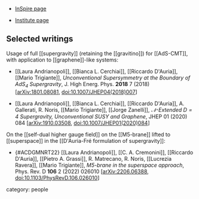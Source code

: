 
* [InSpire page](https://inspirehep.net/authors/985668)

* [Institute page](https://www.polito.it/personale?p=013490)

## Selected writings

Usage of full [[supergravity]] (retaining the [[gravitino]]) for [[AdS-CMT]], with application to [[graphene]]-like systems:

* [[Laura Andrianopoli]], [[Bianca L. Cerchiai]], [[Riccardo D'Auria]], [[Mario Trigiante]], *Unconventional Supersymmetry at the Boundary of $AdS_4$ Supergravity*,  J. High Energ. Phys. **2018** 7 (2018) &lbrack;[arXiv:1801.08081](https://arxiv.org/abs/1801.08081), <a href="https://doi.org/10.1007/JHEP04(2018)007">doi:10.1007/JHEP04(2018)007</a>&rbrack;

* [[Laura Andrianopoli]], [[Bianca L. Cerchiai]], [[Riccardo D'Auria]], A. Gallerati, R. Noris, [[Mario Trigiante]], [[Jorge Zanelli]], *$\mathcal{N}$-Extended $D=4$ Supergravity, Unconventional SUSY and Graphene*, JHEP 01 (2020) 084 &lbrack;[arXiv:1910.03508](https://arxiv.org/abs/1910.03508), <a href="https://doi.org/10.1007/JHEP01(2020)084">doi:10.1007/JHEP01(2020)084</a>&rbrack;

On the [[self-dual higher gauge field]] on the [[M5-brane]] lifted to [[superspace]] in the [[D'Auria-Fré formulation of supergravity]]:

* {#ACDGMNRT22} [[Laura Andrianopoli]], [[C. A. Cremonini]], [[Riccardo D'Auria]], [[Pietro A. Grassi]], R. Matrecano, R. Noris, [[Lucrezia Ravera]], [[Mario Trigiante]], *M5-brane in the superspace approach*, Phys. Rev. D **106** 2 (2022) 026010 &lbrack;[arXiv:2206.06388](https://arxiv.org/abs/2206.06388), [doi:10.1103/PhysRevD.106.026010](https://doi.org/10.1103/PhysRevD.106.026010)&rbrack;


category: people